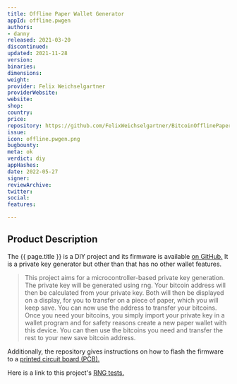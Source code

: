 ```yaml
---
title: Offline Paper Wallet Generator
appId: offline.pwgen
authors:
- danny
released: 2021-03-20
discontinued: 
updated: 2021-11-28
version: 
binaries: 
dimensions: 
weight: 
provider: Felix Weichselgartner
providerWebsite: 
website: 
shop: 
country: 
price: 
repository: https://github.com/FelixWeichselgartner/BitcoinOfflinePaperWalletGenerator
issue: 
icon: offline.pwgen.png
bugbounty: 
meta: ok
verdict: diy
appHashes: 
date: 2022-05-27
signer: 
reviewArchive: 
twitter: 
social: 
features: 

---
```


## Product Description

The {{ page.title }} is a DIY project and its firmware is available [on GitHub.](https://github.com/FelixWeichselgartner/BitcoinOfflinePaperWalletGenerator) It is a private key generator but other than that has no other wallet features.

> This project aims for a microcontroller-based private key generation. The private key will be generated using rng. Your bitcoin address will then be calculated from your private key. Both will then be displayed on a display, for you to transfer on a piece of paper, which you will keep save. You can now use the address to transfer your bitcoins. Once you need your bitcoins, you simply import your private key in a wallet program and for safety reasons create a new paper wallet with this device. You can then use the bitcoins you need and transfer the rest to your new save bitcoin address.

Additionally, the repository gives instructions on how to flash the firmware to a [printed circuit board (PCB).](https://github.com/FelixWeichselgartner/BitcoinOfflinePaperWalletGenerator/blob/master/documentation/flash_pcb.md)

Here is a link to this project's [RNG tests.](https://github.com/FelixWeichselgartner/BitcoinOfflinePaperWalletGenerator/blob/master/tests/rng_validation/TEST.md)
